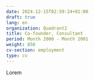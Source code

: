 ```yaml
---
date: 2024-12-15T02:59:24+01:00
draft: true
lang: en
organization: Quadrant2
title: Co-founder, Consultant
period: Month 2000 - Month 2001
weight: 850
cv-section: employment
type: cv
---
```


Lorem
